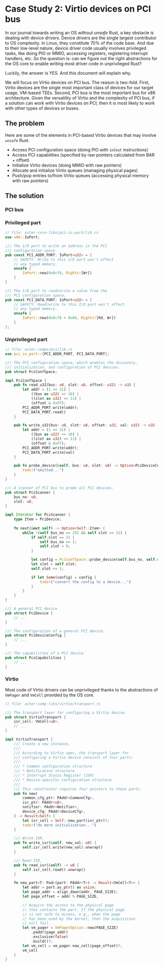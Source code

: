 # Case Study 2: Virtio devices on PCI bus

In our journal towards writing an OS without _unsafe_ Rust, a key obstacle is dealing with device drivers. Device drivers are the single largest contributor to OS complexity. In Linux, they constitute 70% of the code base. And due to their low-level nature, device driver code usually involves privileged tasks, like doing PIO or MMIO, accessing registers, registering interrupt handlers, etc. So the question is: can we figure out the right abstractions for the OS core to enable writing most driver code in unprivileged Rust?

Luckily, the answer is YES. And this document will explain why.

We will focus on Virtio devices on PCI bus. The reason is two-fold. First, Virtio devices are the single most important class of devices for our target usage, VM-based TEEs. Second, PCI bus is the most important bus for x86 architecture. Given the versatility of Virtio and the complexity of PCI bus, if a solution can work with Virtio devices on PCI, then it is most likely to work with other types of devices or buses.

## The problem

Here are some of the elements in PCI-based Virtio devices that may involve `unsafe` Rust.
* Access PCI configuration space (doing PIO with `in`/`out` instructions)
* Access PCI capabilities (specified by raw pointers calculated from BAR + offset)
* Initialize Virtio devices (doing MMIO with raw pointers)
* Allocate and initialize Virtio queues (managing physical pages)
* Push/pop entries to/from Virtio queues (accessing physical memory with raw pointers)

## The solution

### PCI bus

### Privileged part

```rust
// file: aster-core-libs/pci-io-port/lib.rs
use x86::IoPort;

/// The I/O port to write an address in the PCI 
/// configuration space.
pub const PCI_ADDR_PORT: IoPort<u32> = {
    // SAFETY. Write to this I/O port won't affect 
    // any typed memory.
    unsafe {
        IoPort::new(0x0cf8, Rights![Wr])
    }
}

/// The I/O port to read/write a value from the
/// PCI configuration space.
pub const PCI_DATA_PORT: IoPort<u32> = {
    // SAFETY. Read/write to this I/O port won't affect 
    // any typed memory.
    unsafe {
        IoPort::new(0x0cf8 + 0x04, Rights![Rd, Wr])
    }
};
```

### Unprivileged part

```rust
// file: aster-comps/pci/lib.rs
use pci_io_port::{PCI_ADDR_PORT, PCI_DATA_PORT};

/// The PCI configuration space, which enables the discovery,
/// initialization, and configuration of PCI devices.
pub struct PciConfSpace;

impl PciConfSpace {
    pub fn read_u32(bus: u8, slot: u8, offset: u32) -> u32 {
        let addr = (1 << 31) | 
            ((bus as u32) << 16) |
            ((slot as u32) << 11) |
            (offset & 0xFF);
        PCI_ADDR_PORT.write(addr);
        PCI_DATA_PORT.read()
    }

    pub fn write_u32(bus: u8, slot: u8, offset: u32, val: u32) -> u32 {
        let addr = (1 << 31) | 
            ((bus as u32) << 16) |
            ((slot as u32) << 11) |
            (offset & 0xFF);
        PCI_ADDR_PORT.write(addr);
        PCI_DATA_PORT.write(val)
    }

    pub fn probe_device(&self, bus: u8, slot: u8) -> Option<PciDeviceConfig> {
        todo!("omitted...")
    }
}

/// A scanner of PCI bus to probe all PCI devices.
pub struct PciScanner {
    bus_no: u8,
    slot: u8,
}

impl Iterator for PciScanner {
    type Item = PciDevice;
    
    fn next(&mut self) -> Option<Self::Item> {
        while !(self.bus_no == 255 && self.slot == 31) {
            if self.slot == 31 {
                self.bus_no += 1;
                self.slot = 0;
            }

            let config = PciConfSpace::probe_device(self.bus_no, self.slot);
            let slot = self.slot;
            self.slot += 1;

            if let Some(config) = config {
                todo!("convert the config to a device...")
            }
        }      
    }
}

/// A general PCI device
pub struct PciDevice {
    // ...
}

/// The configuration of a general PCI device.
pub struct PciDeviceConfig {
    // ...
}

/// The capabilities of a PCI device.
pub struct PciCapabilities {
    // ...
}
```

###  Virtio

Most code of Virtio drivers can be unprivileged thanks to the abstractions of `VmPager` and `VmCell` provided by the OS core.

```rust
// file: aster-comp-libs/virtio/transport.rs

/// The transport layer for configuring a Virtio device.
pub struct VirtioTransport {
    isr_cell: VmCell<u8>,
    // ...
}

impl VirtioTransport {
    /// Create a new instance.
    ///
    /// According to Virtio spec, the transport layer for
    /// configuring a Virtio device consists of four parts:
    ///
    /// * Common configuration structure
    /// * Notification structure
    /// * Interrupt Status Register (ISR)
    /// * Device-specific configuration structure
    ///
    /// This constructor requires four pointers to these parts.
    pub fn new(
        common_cfg_ptr: PAddr<CommonCfg>,
        isr_ptr: PAddr<u8>,
        notifier: PAddr<Notifier>,
        device_cfg: PAddr<DeviceCfg>, 
    ) -> Result<Self> {
        let isr_cell = Self::new_part(isr_ptr)?;
        todo!("do more initialization...")
    }

    /// Write ISR.
    pub fn write_isr(&self, new_val: u8) {
        self.isr_cell.write(new_val).unwrap()
    }

    /// Read ISR.
    pub fn read_isr(&self) -> u8 {
        self.isr_cell.read().unwrap()
    }

    fn new_part<T: Pod>(part: PAddr<T>) -> Result<VmCell<T>> {
        let addr = part.as_ptr() as usize;
        let page_addr = align_down(addr, PAGE_SIZE);
        let page_offset = addr % PAGE_SIZE;

        // Acquire the access to the physical page 
        // that contains the part. If the physical page
        // is not safe to access, e.g., when the page
        // has been used by the kernel, then the acquisition
        // will fail.
        let vm_pager = VmPagerOption::new(PAGE_SIZE)
            .paddr(page_addr)
            .exclusive(false)
            .build()?;
        let vm_cell = vm_pager.new_cell(page_offset)?;
        vm_cell
    }
}
```

